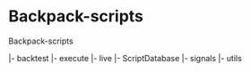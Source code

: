 # Backpack-scripts
Backpack-scripts

|- backtest
|- execute
|- live
|- ScriptDatabase
|- signals
|- utils

